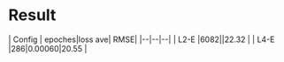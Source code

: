 # Result



| Config | epoches|loss ave| RMSE|
|--|--|--|
| L2-E |6082||22.32  |
| L4-E |286|0.00060|20.55  |